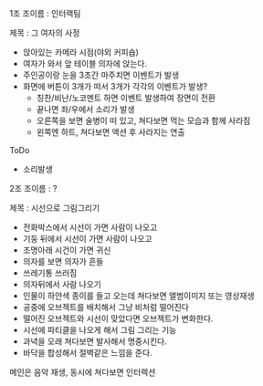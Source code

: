 
1조 조이름 : 인터랙팀

제목 : 그 여자의 사정

- 앉아있는 카메라 시점(야외 커피숍)
- 여자가 와서 앞 테이블 의자에 앉는다.
- 주인공이랑 눈을 3초간 마주치면 이벤트가 발생
- 화면에 버튼이 3개가 떠서 3개가 각각의 이벤트가 발생?
	- 칭찬/비난/노코멘트 하면 이벤트 발생하여 장면이 전환
	- 끝나면 좌/우에서 소리가 발생
	- 오른쪽을 보면 술병이 떠 있고, 쳐다보면 먹는 모습과 함께 사라짐
	- 왼쪽엔 하트, 쳐다보면 액션 후 사라지는 연출

ToDo 

-  소리발생



2조 조이름 : ? 

제목 : 시선으로 그림그리기

- 전화박스에서 시선이 가면 사람이 나오고
- 기둥 뒤에서 시선이 가면 사람이 나오고
- 조명아래 시건이 가면 귀신  
- 의자를 보면 의자가 흔들
- 쓰레기통 쓰러짐
- 의자뒤에서 사람 나오기
- 인물이 하얀색 종이를 들고 오는데 쳐다보면 앨범이미지 또는 영상재생
- 공중에 오브젝트를 배치해서 그냥 비처럼 떨어진다
- 떨어진 오브젝트와 시선이 맞았다면 오브젝트가 변화한다.
- 시선에 파티클을 나오게 해서 그림 그리는 기능
- 과녁을 오래 쳐다보면 발사해서 명중시킨다.
- 바닥을 합성해서 절벽같은 느낌을 준다. 

메인은 음악 재생, 동시에 쳐다보면 인터렉션 